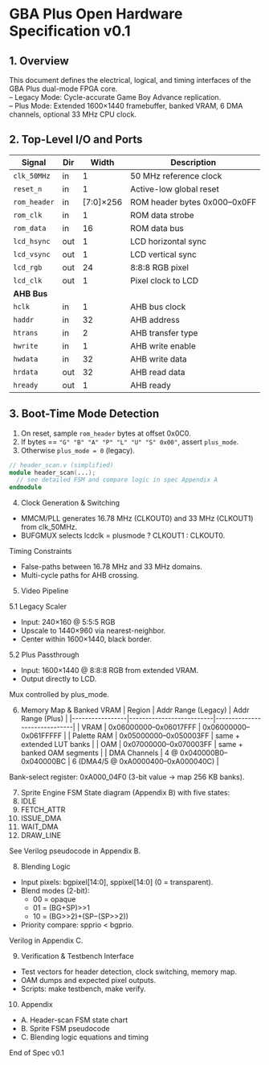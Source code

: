 # GBA Plus Open Hardware Specification v0.1

## 1. Overview
This document defines the electrical, logical, and timing interfaces of the GBA Plus dual-mode FPGA core.  
– Legacy Mode: Cycle-accurate Game Boy Advance replication.  
– Plus Mode: Extended 1600×1440 framebuffer, banked VRAM, 6 DMA channels, optional 33 MHz CPU clock.

## 2. Top-Level I/O and Ports
| Signal         | Dir   | Width | Description                                |
|--------------- |------ |-----  |------------------------------------------- |
| `clk_50MHz`    | in    | 1     | 50 MHz reference clock                     |
| `reset_n`      | in    | 1     | Active-low global reset                    |
| `rom_header`   | in    | [7:0]×256 | ROM header bytes 0x000–0x0FF            |
| `rom_clk`      | in    | 1     | ROM data strobe                            |
| `rom_data`     | in    | 16    | ROM data bus                               |
| `lcd_hsync`    | out   | 1     | LCD horizontal sync                        |
| `lcd_vsync`    | out   | 1     | LCD vertical sync                          |
| `lcd_rgb`      | out   | 24    | 8:8:8 RGB pixel                            |
| `lcd_clk`      | out   | 1     | Pixel clock to LCD                         |
| **AHB Bus**    |       |       |                                            |
| `hclk`         | in    | 1     | AHB bus clock                              |
| `haddr`        | in    | 32    | AHB address                                |
| `htrans`       | in    | 2     | AHB transfer type                          |
| `hwrite`       | in    | 1     | AHB write enable                           |
| `hwdata`       | in    | 32    | AHB write data                             |
| `hrdata`       | out   | 32    | AHB read data                              |
| `hready`       | out   | 1     | AHB ready                                  |

## 3. Boot-Time Mode Detection
1. On reset, sample `rom_header` bytes at offset 0x0C0.  
2. If bytes == `"G" "B" "A" "P" "L" "U" "S" 0x00"`, assert `plus_mode`.  
3. Otherwise `plus_mode = 0` (legacy).

```verilog
// header_scan.v (simplified)
module header_scan(...);
  // see detailed FSM and compare logic in spec Appendix A
endmodule
```

4. Clock Generation & Switching
- MMCM/PLL generates 16.78 MHz (CLKOUT0) and 33 MHz (CLKOUT1) from clk_50MHz.  
- BUFGMUX selects lcdclk = plusmode ? CLKOUT1 : CLKOUT0.  

Timing Constraints
- False-paths between 16.78 MHz and 33 MHz domains.  
- Multi-cycle paths for AHB crossing.

5. Video Pipeline

5.1 Legacy Scaler
- Input: 240×160 @ 5:5:5 RGB  
- Upscale to 1440×960 via nearest-neighbor.  
- Center within 1600×1440, black border.

5.2 Plus Passthrough
- Input: 1600×1440 @ 8:8:8 RGB from extended VRAM.  
- Output directly to LCD.

Mux controlled by plus_mode.

6. Memory Map & Banked VRAM
| Region          | Addr Range (Legacy)      | Addr Range (Plus)            |
|-----------------|--------------------------|------------------------------|
| VRAM            | 0x06000000–0x06017FFF  | 0x06000000–0x061FFFFF      |
| Palette RAM     | 0x05000000–0x050003FF  | same + extended LUT banks    |
| OAM             | 0x07000000–0x070003FF  | same + banked OAM segments   |
| DMA Channels    | 4 @ 0x040000B0–0x040000BC | 6 (DMA4/5 @ 0xA0000400–0xA000040C) |

Bank-select register: 0xA000_04F0 (3-bit value → map 256 KB banks).

7. Sprite Engine FSM
State diagram (Appendix B) with five states:
1. IDLE  
2. FETCH_ATTR  
3. ISSUE_DMA  
4. WAIT_DMA  
5. DRAW_LINE  

See Verilog pseudocode in Appendix B.

8. Blending Logic
- Input pixels: bgpixel[14:0], sppixel[14:0] (0 = transparent).  
- Blend modes (2-bit):  
  - 00 = opaque  
  - 01 = (BG+SP)>>1  
  - 10 = (BG>>2)+(SP−(SP>>2))  
- Priority compare: spprio < bgprio.

Verilog in Appendix C.

9. Verification & Testbench Interface
- Test vectors for header detection, clock switching, memory map.  
- OAM dumps and expected pixel outputs.  
- Scripts: make testbench, make verify.

10. Appendix
- A. Header-scan FSM state chart  
- B. Sprite FSM pseudocode  
- C. Blending logic equations and timing  

End of Spec v0.1
